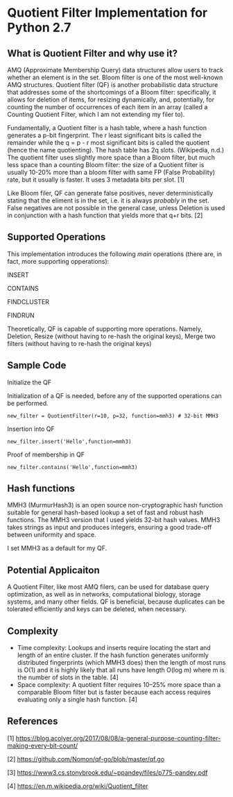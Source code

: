 # Quotient Filter Implementation for Python 2.7

##  What is Quotient Filter and why use it?

AMQ (Approximate Membership Query) data structures allow users to track whether an element is in the set. Bloom filter is one of the most well-known AMQ structures. Quotient filter (QF) is another probabilistic data structure that addresses some of the shortcomings of a Bloom filter: specifically, it allows for deletion of items, for resizing dynamically, and, potentially, for counting the number of occurrences of each item in an array (called a Counting Quotient Filter, which I am not extending my filer to). 

Fundamentally, a Quotient filter is a hash table, where a hash function generates a p-bit fingerprint. The r least significant bits is called the remainder while the q = p - r most significant bits is called the quotient (hence the name quotienting). The hash table has 2q slots. (Wikipedia, n.d.) The quotient filter uses slightly more space than a Bloom filter, but much less space than a counting Bloom filter: the size of a Quotient filter is usually 10-20% more than a bloom filter with same FP (False Probability) rate, but it usually is faster. It uses 3 metadata bits per slot. [1]

Like Bloom filer, QF can generate false positives, never deterministically stating that the eliment is in the set, i.e. it is always *probably* in the set. False negatives are not possible in the general case, unless Deletion is used in conjunction with a hash function that yields more that q+r bits. [2]

##  Supported Operations

This implementation introduces the following *main* operations (there are, in fact, more supporting opperations):

INSERT

CONTAINS

FINDCLUSTER

FINDRUN

Theoretically, QF is capable of supporting more operations. Namely, Deletion, Resize (without having to re-hash the original keys), Merge two filters (without having to re-hash the original keys)


##  Sample Code

Initialize the QF

Initialization of a QF is needed, before any of the supported operations can be performed.

```
new_filter = QuotientFilter(r=10, p=32, function=mmh3) # 32-bit MMH3
```

Insertion into QF

```
new_filter.insert('Hello',function=mmh3)
```

Proof of membership in QF

```
new_filter.contains('Hello',function=mmh3)
```

##  Hash functions

MMH3 (MurmurHash3) is an open source non-cryptographic hash function suitable for general hash-based lookup a set of fast and robust hash functions. The MMH3 version that I used yields 32-bit hash values. MMH3 takes strings as input and produces integers, ensuring a good trade-off between uniformity and space.

I set MMH3 as a default for my QF.

##  Potential Applicaiton

A Quotient Filter, like most AMQ filers, can be used for database query optimization, as well as in networks, computational biology, storage systems, and many other fields. QF is beneficial, because duplicates can be tolerated efficiently and keys can be deleted, when necessary.

##  Complexity 
- Time complexity: Lookups and inserts require locating the start and length of an entire cluster. If the hash function generates uniformly distributed fingerprints (which MMH3 does) then the length of most runs is O(1) and it is highly likely that all runs have length O(log m) where m is the number of slots in the table. [4]
- Space complexity: A quotient filter requires 10–25% more space than a comparable Bloom filter but is faster because each access requires evaluating only a single hash function. [4]

##  References

[1] https://blog.acolyer.org/2017/08/08/a-general-purpose-counting-filter-making-every-bit-count/

[2] https://github.com/Nomon/qf-go/blob/master/qf.go

[3] https://www3.cs.stonybrook.edu/~ppandey/files/p775-pandey.pdf

[4] https://en.m.wikipedia.org/wiki/Quotient_filter
